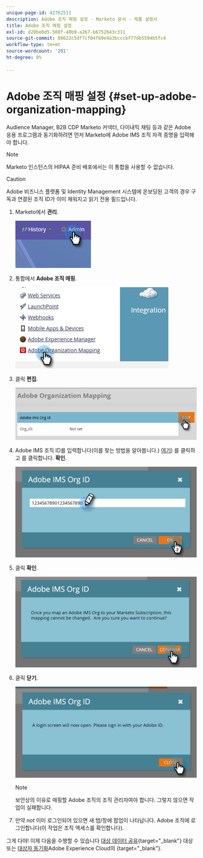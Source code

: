```yaml
---
unique-page-id: 42762511
description: Adobe 조직 매핑 설정 - Marketo 문서 - 제품 설명서
title: Adobe 조직 매핑 설정
exl-id: d20be0d5-508f-40b9-a267-b6752643c311
source-git-commit: 88622c5df7cf04fb9e4a3bcccbf77db5594b5fc4
workflow-type: tm+mt
source-wordcount: '201'
ht-degree: 0%

---
```


# Adobe 조직 매핑 설정 {#set-up-adobe-organization-mapping}

Audience Manager, B2B CDP Marketo 커넥터, 다이내믹 채팅 등과 같은 Adobe 응용 프로그램과 동기화하려면 먼저 Marketo에 Adobe IMS 조직 자격 증명을 입력해야 합니다.

>[!NOTE]
>
>Marketo 인스턴스의 HIPAA 준비 배포에서는 이 통합을 사용할 수 없습니다.

>[!CAUTION]
>
>Adobe 비즈니스 플랫폼 및 Identity Management 시스템에 온보딩된 고객의 경우 구독과 연결된 조직 ID가 이미 채워지고 읽기 전용 필드입니다.

1. Marketo에서 **관리**.

   ![](assets/set-up-adobe-experience-cloud-audience-sharing-1.png)

1. 통합에서 **Adobe 조직 매핑**.

   ![](assets/set-up-adobe-experience-cloud-audience-sharing-2.png)

1. 클릭 **편집**.

   ![](assets/set-up-adobe-experience-cloud-audience-sharing-3.png)

1. Adobe IMS 조직 ID를 입력합니다(이를 찾는 방법을 알아봅니다.) [여기](https://experienceleague.adobe.com/docs/control-panel/using/faq.html)) 를 클릭하고 를 클릭합니다. **확인**.

   ![](assets/set-up-adobe-experience-cloud-audience-sharing-4.png)

1. 클릭 **확인**.

   ![](assets/set-up-adobe-experience-cloud-audience-sharing-5.png)

1. 클릭 **닫기**.

   ![](assets/set-up-adobe-experience-cloud-audience-sharing-6.png)

   >[!NOTE]
   >
   >보안상의 이유로 매핑할 Adobe 조직의 조직 관리자여야 합니다. 그렇지 않으면 작업이 실패합니다.

1. 만약 _not_ 이미 로그인되어 있으면 새 탭/창에 팝업이 나타납니다. Adobe 조직에 로그인합니다(이 작업은 조직 액세스를 확인합니다).

그게 다야! 이제 다음을 수행할 수 있습니다 [대상 데이터 공유](/help/marketo/product-docs/core-marketo-concepts/smart-lists-and-static-lists/static-lists/send-a-list-to-adobe-experience-cloud.md){target=&quot;_blank&quot;} 대상 또는 [대상자 동기화](/help/marketo/product-docs/core-marketo-concepts/miscellaneous/sync-an-audience-from-adobe-experience-cloud.md)Adobe Experience Cloud의 {target=&quot;_blank&quot;}.
